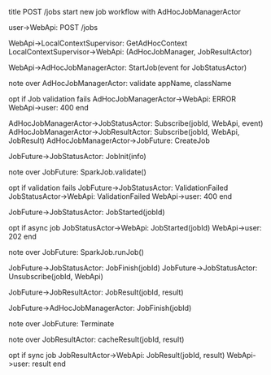 
title POST /jobs start new job workflow with AdHocJobManagerActor

user->WebApi: POST /jobs

WebApi->LocalContextSupervisor: GetAdHocContext
LocalContextSupervisor->WebApi: (AdHocJobManager, JobResultActor)

WebApi->AdHocJobManagerActor: StartJob(event for JobStatusActor)

note over AdHocJobManagerActor: validate appName, className

opt if Job validation fails
  AdHocJobManagerActor->WebApi: ERROR
  WebApi->user: 400
end

AdHocJobManagerActor->JobStatusActor: Subscribe(jobId, WebApi, event)
AdHocJobManagerActor->JobResultActor: Subscribe(jobId, WebApi,  JobResult)
AdHocJobManagerActor->JobFuture: CreateJob

JobFuture->JobStatusActor: JobInit(info)

note over JobFuture: SparkJob.validate()

opt if validation fails
  JobFuture->JobStatusActor: ValidationFailed
  JobStatusActor->WebApi: ValidationFailed
  WebApi->user: 400
end

JobFuture->JobStatusActor: JobStarted(jobId)

opt if async job
  JobStatusActor->WebApi: JobStarted(jobId)
  WebApi->user: 202
end

note over JobFuture: SparkJob.runJob()

JobFuture->JobStatusActor: JobFinish(jobId)
JobFuture->JobStatusActor: Unsubscribe(jobId, WebApi)

JobFuture->JobResultActor: JobResult(jobId, result)

JobFuture->AdHocJobManagerActor: JobFinish(jobId)

note over JobFuture: Terminate

note over JobResultActor: cacheResult(jobId, result)

opt if sync job
  JobResultActor->WebApi: JobResult(jobId, result)
  WebApi->user: result
end
